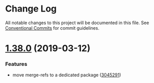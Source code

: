 # Change Log

All notable changes to this project will be documented in this file.
See [Conventional Commits](https://conventionalcommits.org) for commit guidelines.

# [1.38.0](https://github.com/quid/refraction/tree/master/packages/merge-refs/compare/v1.37.0...v1.38.0) (2019-03-12)


### Features

* move merge-refs to a dedicated package ([3045291](https://github.com/quid/refraction/tree/master/packages/merge-refs/commit/3045291))
